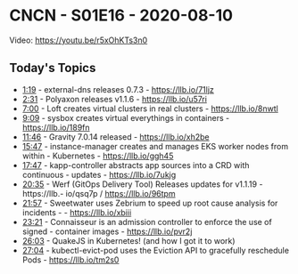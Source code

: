 # CNCN - S01E16 - 2020-08-10

Video: https://youtu.be/r5xOhKTs3n0

## Today's Topics

- [1:19](https://www.youtube.com/watch?v=r5xOhKTs3n0&t=79) - external-dns releases 0.7.3 - https://llb.io/71ljz
- [2:31](https://www.youtube.com/watch?v=r5xOhKTs3n0&t=151) - Polyaxon releases v1.1.6 - https://llb.io/u57ri
- [7:00](https://www.youtube.com/watch?v=r5xOhKTs3n0&t=420) - Loft creates virtual clusters in real clusters - https://llb.io/8nwtl
- [9:09](https://www.youtube.com/watch?v=r5xOhKTs3n0&t=549) - sysbox creates virtual everythings in containers - https://llb.io/189fn
- [11:46](https://www.youtube.com/watch?v=r5xOhKTs3n0&t=706) - Gravity 7.0.14 released - https://llb.io/xh2be
- [15:47](https://www.youtube.com/watch?v=r5xOhKTs3n0&t=947) - instance-manager creates and manages EKS worker nodes from within - Kubernetes - https://llb.io/ggh45
- [17:47](https://www.youtube.com/watch?v=r5xOhKTs3n0&t=1067) - kapp-controller abstracts app sources into a CRD with continuous - updates - https://llb.io/7ukjg
- [20:35](https://www.youtube.com/watch?v=r5xOhKTs3n0&t=1235) - Werf (GitOps Delivery Tool) Releases updates for v1.1.19 - https://llb.- io/qsq7p / https://llb.io/96tpm
- [21:57](https://www.youtube.com/watch?v=r5xOhKTs3n0&t=1317) - Sweetwater uses Zebrium to speed up root cause analysis for incidents - - https://llb.io/xbiii
- [23:21](https://www.youtube.com/watch?v=r5xOhKTs3n0&t=1401) - Connaisseur is an admission controller to enforce the use of signed - container images - https://llb.io/pvr2j
- [26:03](https://www.youtube.com/watch?v=r5xOhKTs3n0&t=1563) - QuakeJS in Kubernetes! (and how I got it to work)
- [27:04](https://www.youtube.com/watch?v=r5xOhKTs3n0&t=1624) - kubectl-evict-pod uses the Eviction API to gracefully reschedule Pods - https://llb.io/tm2s0
